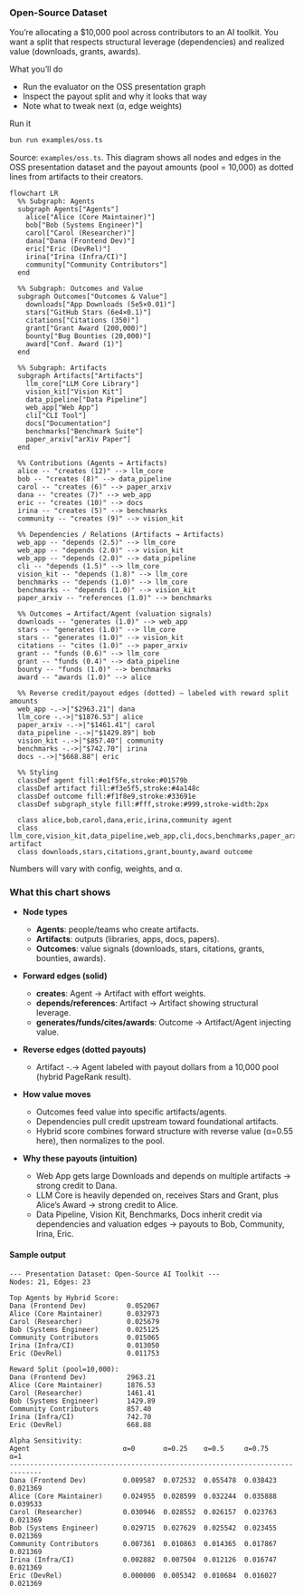 ### Open-Source Dataset

You’re allocating a $10,000 pool across contributors to an AI toolkit. You want a split that respects structural leverage (dependencies) and realized value (downloads, grants, awards).

What you’ll do
- Run the evaluator on the OSS presentation graph
- Inspect the payout split and why it looks that way
- Note what to tweak next (α, edge weights)

Run it
```bash
bun run examples/oss.ts
```

Source: `examples/oss.ts`. This diagram shows all nodes and edges in the OSS presentation dataset and the payout amounts (pool = 10,000) as dotted lines from artifacts to their creators.

```mermaid
flowchart LR
  %% Subgraph: Agents
  subgraph Agents["Agents"]
    alice["Alice (Core Maintainer)"]
    bob["Bob (Systems Engineer)"]
    carol["Carol (Researcher)"]
    dana["Dana (Frontend Dev)"]
    eric["Eric (DevRel)"]
    irina["Irina (Infra/CI)"]
    community["Community Contributors"]
  end

  %% Subgraph: Outcomes and Value
  subgraph Outcomes["Outcomes & Value"]
    downloads["App Downloads (5e5×0.01)"]
    stars["GitHub Stars (6e4×0.1)"]
    citations["Citations (350)"]
    grant["Grant Award (200,000)"]
    bounty["Bug Bounties (20,000)"]
    award["Conf. Award (1)"]
  end

  %% Subgraph: Artifacts
  subgraph Artifacts["Artifacts"]
    llm_core["LLM Core Library"]
    vision_kit["Vision Kit"]
    data_pipeline["Data Pipeline"]
    web_app["Web App"]
    cli["CLI Tool"]
    docs["Documentation"]
    benchmarks["Benchmark Suite"]
    paper_arxiv["arXiv Paper"]
  end

  %% Contributions (Agents → Artifacts)
  alice -- "creates (12)" --> llm_core
  bob -- "creates (8)" --> data_pipeline
  carol -- "creates (6)" --> paper_arxiv
  dana -- "creates (7)" --> web_app
  eric -- "creates (10)" --> docs
  irina -- "creates (5)" --> benchmarks
  community -- "creates (9)" --> vision_kit

  %% Dependencies / Relations (Artifacts → Artifacts)
  web_app -- "depends (2.5)" --> llm_core
  web_app -- "depends (2.0)" --> vision_kit
  web_app -- "depends (2.0)" --> data_pipeline
  cli -- "depends (1.5)" --> llm_core
  vision_kit -- "depends (1.8)" --> llm_core
  benchmarks -- "depends (1.0)" --> llm_core
  benchmarks -- "depends (1.0)" --> vision_kit
  paper_arxiv -- "references (1.0)" --> benchmarks

  %% Outcomes → Artifact/Agent (valuation signals)
  downloads -- "generates (1.0)" --> web_app
  stars -- "generates (1.0)" --> llm_core
  stars -- "generates (1.0)" --> vision_kit
  citations -- "cites (1.0)" --> paper_arxiv
  grant -- "funds (0.6)" --> llm_core
  grant -- "funds (0.4)" --> data_pipeline
  bounty -- "funds (1.0)" --> benchmarks
  award -- "awards (1.0)" --> alice

  %% Reverse credit/payout edges (dotted) — labeled with reward split amounts
  web_app -.->|"$2963.21"| dana
  llm_core -.->|"$1876.53"| alice
  paper_arxiv -.->|"$1461.41"| carol
  data_pipeline -.->|"$1429.89"| bob
  vision_kit -.->|"$857.40"| community
  benchmarks -.->|"$742.70"| irina
  docs -.->|"$668.88"| eric

  %% Styling
  classDef agent fill:#e1f5fe,stroke:#01579b
  classDef artifact fill:#f3e5f5,stroke:#4a148c
  classDef outcome fill:#f1f8e9,stroke:#33691e
  classDef subgraph_style fill:#fff,stroke:#999,stroke-width:2px

  class alice,bob,carol,dana,eric,irina,community agent
  class llm_core,vision_kit,data_pipeline,web_app,cli,docs,benchmarks,paper_arxiv artifact
  class downloads,stars,citations,grant,bounty,award outcome
```

Numbers will vary with config, weights, and α.

### What this chart shows

- **Node types**
  - **Agents**: people/teams who create artifacts.
  - **Artifacts**: outputs (libraries, apps, docs, papers).
  - **Outcomes**: value signals (downloads, stars, citations, grants, bounties, awards).

- **Forward edges (solid)**
  - **creates**: Agent → Artifact with effort weights.
  - **depends/references**: Artifact → Artifact showing structural leverage.
  - **generates/funds/cites/awards**: Outcome → Artifact/Agent injecting value.

- **Reverse edges (dotted payouts)**
  - Artifact -.-> Agent labeled with payout dollars from a 10,000 pool (hybrid PageRank result).

- **How value moves**
  - Outcomes feed value into specific artifacts/agents.
  - Dependencies pull credit upstream toward foundational artifacts.
  - Hybrid score combines forward structure with reverse value (α=0.55 here), then normalizes to the pool.

- **Why these payouts (intuition)**
  - Web App gets large Downloads and depends on multiple artifacts → strong credit to Dana.
  - LLM Core is heavily depended on, receives Stars and Grant, plus Alice’s Award → strong credit to Alice.
  - Data Pipeline, Vision Kit, Benchmarks, Docs inherit credit via dependencies and valuation edges → payouts to Bob, Community, Irina, Eric.

#### Sample output

```text
--- Presentation Dataset: Open-Source AI Toolkit ---
Nodes: 21, Edges: 23

Top Agents by Hybrid Score:
Dana (Frontend Dev)          0.052067
Alice (Core Maintainer)      0.032973
Carol (Researcher)           0.025679
Bob (Systems Engineer)       0.025125
Community Contributors       0.015065
Irina (Infra/CI)             0.013050
Eric (DevRel)                0.011753

Reward Split (pool=10,000):
Dana (Frontend Dev)          2963.21
Alice (Core Maintainer)      1876.53
Carol (Researcher)           1461.41
Bob (Systems Engineer)       1429.89
Community Contributors       857.40
Irina (Infra/CI)             742.70
Eric (DevRel)                668.88

Alpha Sensitivity:
Agent                       α=0       α=0.25    α=0.5     α=0.75    α=1
------------------------------------------------------------------------------
Dana (Frontend Dev)         0.089587  0.072532  0.055478  0.038423  0.021369
Alice (Core Maintainer)     0.024955  0.028599  0.032244  0.035888  0.039533
Carol (Researcher)          0.030946  0.028552  0.026157  0.023763  0.021369
Bob (Systems Engineer)      0.029715  0.027629  0.025542  0.023455  0.021369
Community Contributors      0.007361  0.010863  0.014365  0.017867  0.021369
Irina (Infra/CI)            0.002882  0.007504  0.012126  0.016747  0.021369
Eric (DevRel)               0.000000  0.005342  0.010684  0.016027  0.021369
```


